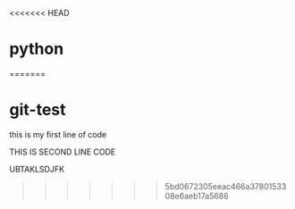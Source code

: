 <<<<<<< HEAD
# python
=======
# git-test

this is my first line of code

THIS IS SECOND LINE CODE


UBTAKLSDJFK


>>>>>>> 5bd0672305eeac466a3780153308e6aeb17a5686
